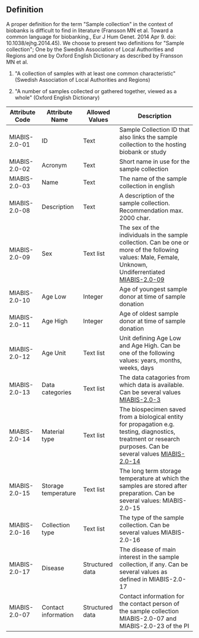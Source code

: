 ## Definition

A proper definition for the term "Sample collection" in the context of biobanks is difficult to find in literature (Fransson MN et al. Toward a common language for biobanking., Eur J Hum Genet. 2014 Apr 9. doi: 10.1038/ejhg.2014.45). We choose to present two definitions for "Sample collection"; One by the Swedish Association of Local Authorities and Regions and one by Oxford English Dictionary as described by Fransson MN et al.

1. "A collection of samples with at least one common characteristic" (Swedish Association of Local Authorities and Regions)

2. "A number of samples collected or gathered together, viewed as a whole" (Oxford English Dictionary)

| Attribute Code| Attribute Name| Allowed Values| Description |
|---|---|---|---|
| MIABIS-2.0-01| ID| Text| Sample Collection ID that also links the sample collection to the hosting biobank or study| 
| MIABIS-2.0-02| Acronym| Text| Short name in use for the sample collection| 
| MIABIS-2.0-03| Name| Text| The name of the sample collection in english| 
| MIABIS-2.0-08| Description| Text| A description of the sample collection. Recommendation max. 2000 char.| 
| MIABIS-2.0-09| Sex| Text list| The sex of the individuals in the sample collection. Can be one or more of the following values: Male, Female, Unknown, Undiferrentiated [MIABIS-2.0-09](https://github.com/MIABIS/miabis/wiki/Structured-data-and-lists#sex)| 
| MIABIS-2.0-10| Age Low| Integer| Age of youngest sample donor at time of sample donation| 
| MIABIS-2.0-11| Age High| Integer| Age of oldest sample donor at time of sample donation| 
| MIABIS-2.0-12| Age Unit| Text list| Unit defining Age Low and Age High. Can be one of the following values: years, months, weeks, days| 
| MIABIS-2.0-13| Data categories| Text list| The data catagories from which data is available. Can be several values [MIABIS-2.0-3](https://github.com/MIABIS/miabis/wiki/Structured-data-and-lists#data-categories)| 
| MIABIS-2.0-14| Material type| Text list| The biospecimen saved from a biological entity for propagation e.g. testing, diagnostics, treatment or research purposes. Can be several values [MIABIS-2.0-14](https://github.com/MIABIS/miabis/wiki/Structured-data-and-lists#material-type)| 
| MIABIS-2.0-15| Storage temperature| Text list| The long term storage temperature at which the samples are stored after preparation. Can be several values: MIABIS-2.0-15| 
| MIABIS-2.0-16| Collection type| Text list| The type of the sample collection. Can be several values MIABIS-2.0-16| 
| MIABIS-2.0-17| Disease| Structured data| The disease of main interest in the sample collection, if any. Can be several values as defined in MIABIS-2.0-17| 
| MIABIS-2.0-07| Contact information| Structured data| Contact information for the contact person of the sample collection MIABIS-2.0-07 and MIABIS-2.0-23 of the PI| 